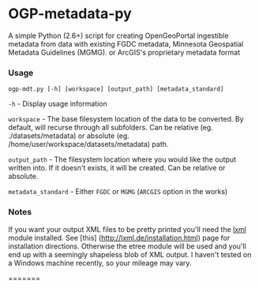 # OGP-metadata-py
A simple Python (2.6+) script for creating OpenGeoPortal ingestible metadata from data with existing FGDC metadata, Minnesota Geospatial Metadata Guidelines (MGMG). or ArcGIS's proprietary metadata format

### Usage
`ogp-mdt.py [-h] [workspace] [output_path] [metadata_standard]`  


`-h` - Display usage information  


`workspace` - The base filesystem location of the data to be converted. By default, will recurse through all subfolders. Can be relative (eg. ./datasets/metadata) or absolute (eg. /home/user/workspace/datasets/metadata) path.


`output_path` - The filesystem location where you would like the output written into. If it doesn't exists, it will be created. Can be relative or absolute.  


`metadata_standard` - Either `FGDC` or `MGMG` (`ARCGIS` option in the works)   

### Notes
If you want your output XML files to be pretty printed you'll need the [lxml](http://lxml.de/) module installed. See [this] (http://lxml.de/installation.html) page for installation directions. Otherwise the etree module will be used and you'll end up with a seemingly shapeless blob of XML output.
I haven't tested on a Windows machine recently, so your mileage may vary.

=======

